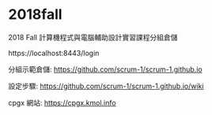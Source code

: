 # 2018fall
2018 Fall 計算機程式與電腦輔助設計實習課程分組倉儲

https://localhost:8443/login

分組示範倉儲: https://github.com/scrum-1/scrum-1.github.io

設定步驟: https://github.com/scrum-1/scrum-1.github.io/wiki

cpgx 網站: https://cpgx.kmol.info
